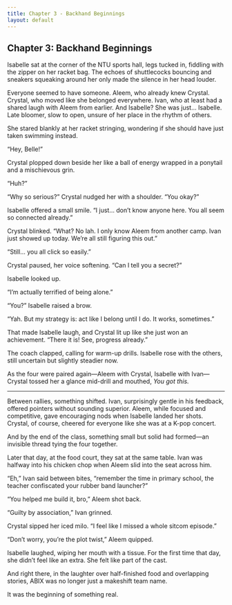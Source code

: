 ```yaml
---
title: Chapter 3 - Backhand Beginnings
layout: default
---
```


## **Chapter 3: Backhand Beginnings**

Isabelle sat at the corner of the NTU sports hall, legs tucked in, fiddling with the zipper on her racket bag. The echoes of shuttlecocks bouncing and sneakers squeaking around her only made the silence in her head louder.

Everyone seemed to have someone. Aleem, who already knew Crystal. Crystal, who moved like she belonged everywhere. Ivan, who at least had a shared laugh with Aleem from earlier. And Isabelle? She was just… Isabelle. Late bloomer, slow to open, unsure of her place in the rhythm of others.

She stared blankly at her racket stringing, wondering if she should have just taken swimming instead.

“Hey, Belle!”

Crystal plopped down beside her like a ball of energy wrapped in a ponytail and a mischievous grin.

“Huh?”

“Why so serious?” Crystal nudged her with a shoulder. “You okay?”

Isabelle offered a small smile. “I just… don’t know anyone here. You all seem so connected already.”

Crystal blinked. “What? No lah. I only know Aleem from another camp. Ivan just showed up today. We’re all still figuring this out.”

“Still... you all click so easily.”

Crystal paused, her voice softening. “Can I tell you a secret?”

Isabelle looked up.

“I’m actually terrified of being alone.”

“You?” Isabelle raised a brow.

“Yah. But my strategy is: act like I belong until I do. It works, sometimes.”

That made Isabelle laugh, and Crystal lit up like she just won an achievement. “There it is! See, progress already.”

The coach clapped, calling for warm-up drills. Isabelle rose with the others, still uncertain but slightly steadier now.

As the four were paired again—Aleem with Crystal, Isabelle with Ivan—Crystal tossed her a glance mid-drill and mouthed, *You got this.*

---

Between rallies, something shifted. Ivan, surprisingly gentle in his feedback, offered pointers without sounding superior. Aleem, while focused and competitive, gave encouraging nods when Isabelle landed her shots. Crystal, of course, cheered for everyone like she was at a K-pop concert.

And by the end of the class, something small but solid had formed—an invisible thread tying the four together.

Later that day, at the food court, they sat at the same table. Ivan was halfway into his chicken chop when Aleem slid into the seat across him.

“Eh,” Ivan said between bites, “remember the time in primary school, the teacher confiscated your rubber band launcher?”

“You helped me build it, bro,” Aleem shot back.

“Guilty by association,” Ivan grinned.

Crystal sipped her iced milo. “I feel like I missed a whole sitcom episode.”

“Don’t worry, you’re the plot twist,” Aleem quipped.

Isabelle laughed, wiping her mouth with a tissue. For the first time that day, she didn’t feel like an extra. She felt like part of the cast.

And right there, in the laughter over half-finished food and overlapping stories, ABIX was no longer just a makeshift team name.

It was the beginning of something real.